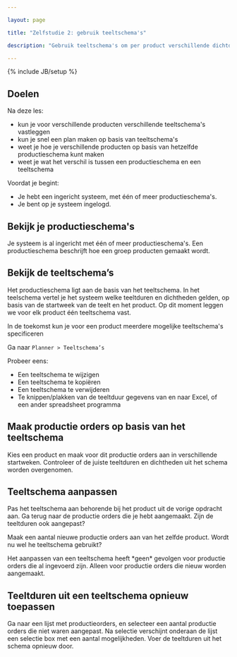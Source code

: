 ```yaml
---

layout: page

title: "Zelfstudie 2: gebruik teeltschema's"

description: "Gebruik teeltschema's om per product verschillende dichtdeden en teeltduren te gebruiken."

---
```


{% include JB/setup %}

## Doelen

Na deze les:

 * kun je voor verschillende producten verschillende teeltschema's vastleggen
 * kun je snel een plan maken op basis van teeltschema's
 * weet je hoe je verschillende producten op basis van hetzelfde productieschema kunt maken
 * weet je wat het verschil is tussen een productieschema en een teeltschema


<div class="alert alert-info">
  Voordat je begint:
  <ul>
      <li>Je hebt een ingericht systeem, met één of meer productieschema's.</li>
      <li>Je bent op je systeem ingelogd.</li>
   </ul>
</div> 

## Bekijk je productieschema's

Je systeem is al ingericht met één of meer productieschema's.
Een productieschema beschrijft hoe een groep producten gemaakt wordt.

## Bekijk de teeltschema’s

Het productieschema ligt aan de basis van het teeltschema. 
In het teelschema vertel je het systeem welke teeltduren en dichtheden gelden, op basis van de startweek van de teelt en het product. 
Op dit moment leggen we voor elk product één teeltschema vast.

<div class="info">
In de toekomst kun je voor een product meerdere mogelijke teeltschema's specificeren
</div>

Ga naar `Planner > Teeltschema’s`

Probeer eens:

 * Een teeltschema te wijzigen
 * Een teeltschema te kopiëren
 * Een teeltschema te verwijderen
 * Te knippen/plakken van de teeltduur gegevens van en naar Excel, of een ander spreadsheet programma

## Maak productie orders op basis van het teeltschema

Kies een product en maak voor dit productie orders aan in verschillende startweken.
Controleer of de juiste teeltduren en dichtheden uit het schema worden overgenomen.

## Teeltschema aanpassen

Pas het teeltschema aan behorende bij het product uit de vorige opdracht aan. Ga terug naar de productie orders die je hebt aangemaakt. Zijn de teeltduren ook aangepast?

Maak een aantal nieuwe productie orders aan van het zelfde product. Wordt nu wel he teeltschema gebruikt?

<div class="warn">
Het aanpassen van een teeltschema heeft *geen* gevolgen voor productie orders die al ingevoerd zijn. Alleen voor productie orders die nieuw worden aangemaakt.
</div> 

## Teeltduren uit een teeltschema opnieuw toepassen

Ga naar een lijst met productieorders, en selecteer een aantal productie orders die niet waren aangepast. Na selectie verschijnt onderaan de lijst een selectie box met een aantal mogelijkheden. Voer de teeltduren uit het schema opnieuw door.